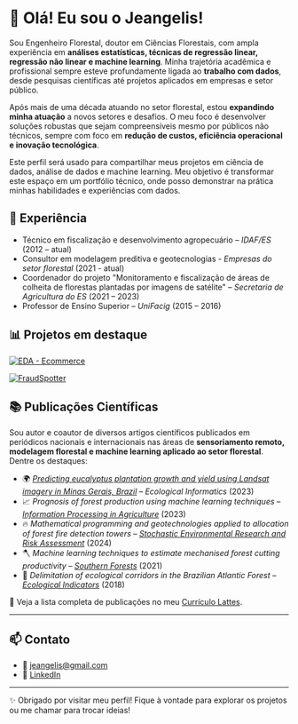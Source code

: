 # 👋 Olá! Eu sou o Jeangelis!

Sou Engenheiro Florestal, doutor em Ciências Florestais, com ampla experiência em **análises estatísticas, técnicas de regressão linear, regressão não linear e machine learning**. Minha trajetória acadêmica e profissional sempre esteve profundamente ligada ao **trabalho com dados**, desde pesquisas científicas até projetos aplicados em empresas e setor público.

Após mais de uma década atuando no setor florestal, estou **expandindo minha atuação** a novos setores e desafios. O meu foco é desenvolver soluções robustas que sejam compreensíveis mesmo por públicos não técnicos, sempre com foco em **redução de custos, eficiência operacional e inovação tecnológica**.

Este perfil será usado para compartilhar meus projetos em ciência de dados, análise de dados e machine learning. Meu objetivo é transformar este espaço em um portfólio técnico, onde posso demonstrar na prática minhas habilidades e experiências com dados.

## 💼 Experiência

- Técnico em fiscalização e desenvolvimento agropecuário – *IDAF/ES* (2012 – atual)
- Consultor em modelagem preditiva e geotecnologias - *Empresas do setor florestal* (2021 - atual)
- Coordenador do projeto "Monitoramento e fiscalização de áreas de colheita de florestas plantadas por imagens de satélite" – *Secretaria de Agricultura do ES* (2021 – 2023)
- Professor de Ensino Superior – *UniFacig* (2015 – 2016)

## 📊 Projetos em destaque

[![EDA - Ecommerce](https://github-readme-stats.vercel.app/api/pin/?username=jeangelis&repo=eda-ecommerce&theme=dark)](https://github.com/Jeangelis/eda-ecommerce)

[![FraudSpotter](https://github-readme-stats.vercel.app/api/pin/?username=jeangelis&repo=FraudSpotter&theme=dark)](https://github.com/Jeangelis/FraudSpotter)

## 📚 Publicações Científicas

Sou autor e coautor de diversos artigos científicos publicados em periódicos nacionais e internacionais nas áreas de **sensoriamento remoto, modelagem florestal e machine learning aplicado ao setor florestal**. Dentre os destaques:

- 🌍 *[Predicting eucalyptus plantation growth and yield using Landsat imagery in Minas Gerais, Brazil](https://www.sciencedirect.com/science/article/abs/pii/S1574954123001498)* – *Ecological Informatics* (2023)  
- 📈 *Prognosis of forest production using machine learning techniques* – *[Information Processing in Agriculture](https://www.sciencedirect.com/science/article/pii/S2214317321000780)* (2023)  
- 🔥 *Mathematical programming and geotechnologies applied to allocation of forest fire detection towers* – *[Stochastic Environmental Research and Risk Assessment](https://link.springer.com/article/10.1007/s00477-024-02831-y)* (2024)  
- 🪓 *Machine learning techniques to estimate mechanised forest cutting productivity* – *[Southern Forests](https://www.tandfonline.com/doi/abs/10.2989/20702620.2021.1994342)* (2021)  
- 🌲 *Delimitation of ecological corridors in the Brazilian Atlantic Forest* – *[Ecological Indicators](https://www.sciencedirect.com/science/article/abs/pii/S1470160X18300128)* (2018)  

🔗 Veja a lista completa de publicações no meu [Currículo Lattes](http://lattes.cnpq.br/8339532503141256).

---

## 📫 Contato

- 📧 jeangelis@gmail.com  
- 🔗 [LinkedIn](https://www.linkedin.com/in/jeangelis/)  

---

✨ Obrigado por visitar meu perfil! Fique à vontade para explorar os projetos ou me chamar para trocar ideias!

